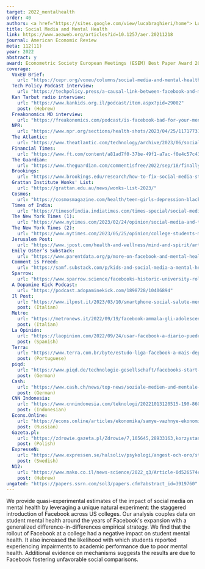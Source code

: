 ```yaml
---
target: 2022_mentalhealth
order: 40
authors: <a href="https://sites.google.com/view/lucabraghieri/home"> Luca Braghieri </a> and <a href="https://alexeymakarin.github.io/"> Alexey Makarin</a>
title: Social Media and Mental Health 
link: https://www.aeaweb.org/articles?id=10.1257/aer.20211218
journal: American Economic Review 
meta: 112(11)
year: 2022
abstract: y
award: Econometric Society European Meetings (ESEM) Best Paper Award 2022
coverage:  
  VoxEU Brief: 
    url: "https://cepr.org/voxeu/columns/social-media-and-mental-health"  
  Tech Policy Podcast interview: 
    url: "https://techpolicy.press/a-causal-link-between-facebook-and-mental-health/"
  Kan Tarbut radio interview:
    url: "https://www.kankids.org.il/podcast/item.aspx?pid=29002"
    post: (Hebrew)
  Freakonomics MD interview: 
    url: "https://freakonomics.com/podcast/is-facebook-bad-for-your-mental-health/"
  NPR:
    url: "https://www.npr.org/sections/health-shots/2023/04/25/1171773181/social-media-teens-mental-health"
  The Atlantic: 
    url: "https://www.theatlantic.com/technology/archive/2023/06/social-media-teen-mental-health-crisis-research-limitations/674371/?utm_source=substack&utm_medium=email"
  Financial Times:
    url: "https://www.ft.com/content/a81ad7f0-37be-49f1-a7ac-f0e4c57c4342" 
  The Guardian:
    url: "https://www.theguardian.com/commentisfree/2022/sep/18/finally-we-have-evidence-that-hell-is-other-people-on-social-media"
  Brookings:
    url: "https://www.brookings.edu/research/how-to-fix-social-media-start-with-independent-research/"
  Grattan Institute Wonks' List:
    url: "https://grattan.edu.au/news/wonks-list-2023/"
  Cosmos:
    url: "https://cosmosmagazine.com/health/teen-girls-depression-black-dog-report/"
  Times of India:
    url: "https://timesofindia.indiatimes.com/times-special/social-media-addiction-gives-you-anxiety-depression-us-study/articleshow/94386354.cms"
  The New York Times (1):
    url: "https://www.nytimes.com/2023/02/24/opinion/social-media-and-teen-depression.html" 
  The New York Times (2):
    url: "https://www.nytimes.com/2023/05/25/opinion/college-students-monks-mental-health-smart-phones.html"
  Jerusalem Post:
    url: "https://www.jpost.com/health-and-wellness/mind-and-spirit/article-717454"
  Emily Oster’s Substack:
    url: "https://www.parentdata.org/p/more-on-facebook-and-mental-health?s=r" 
  Comment is Freed:
    url: "https://samf.substack.com/p/kids-and-social-media-a-mental-health?r=72szy&utm_campaign=post&utm_medium=web"
  Sparrow:
    url: "https://www.sparrow.science/facebooks-historic-university-rollout-caused-a-rise-in-depression/"
  A Dopamine Kick Podcast:
    url: "https://podcast.adopaminekick.com/1898728/10406894"
  Il Post: 
    url: "https://www.ilpost.it/2023/03/10/smartphone-social-salute-mentale/"
    post: (Italian)
  Metro: 
    url: "https://metronews.it/2022/09/19/facebook-ammala-gli-adolescenti/"
    post: (Italian)
  La Opinión:
    url: "https://laopinion.com/2022/09/24/usar-facebook-a-diario-puede-provocar-depresion-y-ansiedad-segun-especialistas-por-que/"
    post: (Spanish)
  Terra:    
    url: "https://www.terra.com.br/byte/estudo-liga-facebook-a-mais-depressao-e-ansiedade-em-jovens-dos-eua,90e4cf366877b92384acb372c2e34cc2k81bddwy.html"
    post: (Portuguese)
  piqd:
    url: "https://www.piqd.de/technologie-gesellschaft/facebooks-start-verursachte-mental-health-probleme-an-us-unis"
    post: (German)
  Cash: 
    url: "https://www.cash.ch/news/top-news/soziale-medien-und-mentale-gesundheit-557003"
    post: (German)
  CNN Indonesia:
    url: "https://www.cnnindonesia.com/teknologi/20221013120515-190-860021/3-cara-cegah-tak-kena-mental-akibat-omongan-netizen"
    post: (Indonesian)  
  Econs.Online:
    url: "https://econs.online/articles/ekonomika/samye-vazhnye-ekonomicheskie-issledovaniya-i-otkrytiya-2021-goda/"
    post: (Russian)
  Gazeta.pl:
    url: "https://zdrowie.gazeta.pl/Zdrowie/7,105645,28933163,korzystanie-z-facebooka-grozi-depresja-naukowcy-istnieje.html"
    post: (Polish)
  ExpresseN:
    url: "https://www.expressen.se/halsoliv/psykologi/angest-och-oro/studie-slar-fast-facebook-ligger-bakom-depressioner/"
    post: (Swedish)
  N12:
    url: "https://www.mako.co.il/news-science/2022_q3/Article-0d526574c0b3381027.htm"
    post: (Hebrew)
ungated: "https://papers.ssrn.com/sol3/papers.cfm?abstract_id=3919760"
---
```

We provide quasi-experimental estimates of the impact of social media on mental health by leveraging a unique natural experiment: the staggered introduction of Facebook across US colleges. Our analysis couples data on student mental health around the years of Facebook's expansion with a generalized difference-in-differences empirical strategy. We find that the rollout of Facebook at a college had a negative impact on student mental health. It also increased the likelihood with which students reported experiencing impairments to academic performance due to poor mental health. Additional evidence on mechanisms suggests the results are due to Facebook fostering unfavorable social comparisons.